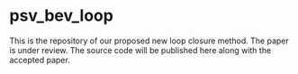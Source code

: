 # psv_bev_loop

This is the repository of our proposed new loop closure method. The paper is under review. The source code will be published here along with the accepted paper.
